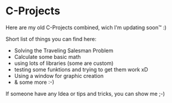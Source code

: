 # C-Projects

Here are my old C-Projects combined, wich I'm updating soon™ :)

Short list of things you can find here:

- Solving the Traveling Salesman Problem
- Calculate some basic math
- using lots of libraries (some are custom)
- testing some funktions and trying to get them work xD
- Using a window for graphic creation
- & some more :-)

If someone have any Idea or tips and tricks, you can show me ;-)
